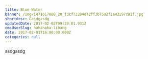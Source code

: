 ```yaml
---
title: Blue Water
banner: /img/1471617088_20_f3cf72204da2ff3b7582f1a43297c81f.jpg
shortdesc: Gasdgasdg
updatedDate: 2017-02-02T09:29:01.931Z
cmsUserSlug: hahahaha-libang
date: 2017-02-01T16:00:00.000Z
categories: null
---
```


asdgasdg
